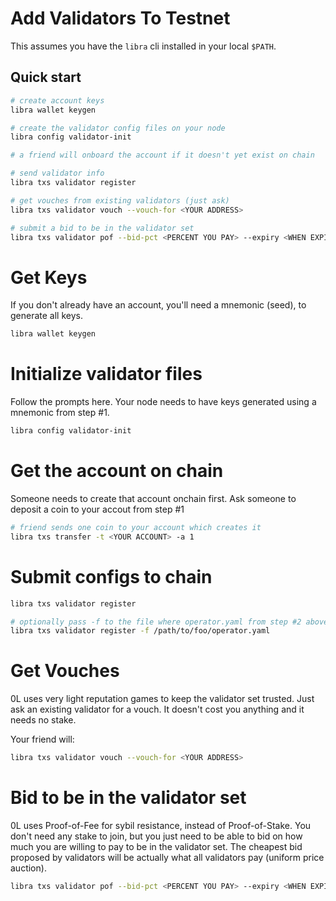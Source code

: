 # Add Validators To Testnet

This assumes you have the `libra` cli installed in your local `$PATH`.

## Quick start

```bash
# create account keys
libra wallet keygen

# create the validator config files on your node
libra config validator-init

# a friend will onboard the account if it doesn't yet exist on chain

# send validator info
libra txs validator register

# get vouches from existing validators (just ask)
libra txs validator vouch --vouch-for <YOUR ADDRESS>

# submit a bid to be in the validator set
libra txs validator pof --bid-pct <PERCENT YOU PAY> --expiry <WHEN EXPIRES>

```

# Get Keys
If you don't already have an account, you'll need a mnemonic (seed), to generate all keys.

```bash
libra wallet keygen
```

# Initialize validator files

Follow the prompts here. Your node needs to have keys generated using a mnemonic from step #1.

```bash
libra config validator-init
```

# Get the account on chain
Someone needs to create that account onchain first.
Ask someone to deposit a coin to your accout from step #1

```bash
# friend sends one coin to your account which creates it
libra txs transfer -t <YOUR ACCOUNT> -a 1
```

# Submit configs to chain

```bash
libra txs validator register

# optionally pass -f to the file where operator.yaml from step #2 above is located
libra txs validator register -f /path/to/foo/operator.yaml

```

# Get Vouches
0L uses very light reputation games to keep the validator set trusted.
Just ask an existing validator for a vouch. It doesn't cost you anything and it needs no stake.

Your friend will:
```bash
libra txs validator vouch --vouch-for <YOUR ADDRESS>
```

# Bid to be in the validator set
0L uses Proof-of-Fee for sybil resistance, instead of Proof-of-Stake. You don't need any stake to join, but you just need to be able to bid on how much you are willing to pay to be in the validator set. The cheapest bid proposed by validators will be actually what all validators pay (uniform price auction).

```bash
libra txs validator pof --bid-pct <PERCENT YOU PAY> --expiry <WHEN EXPIRES>
```
